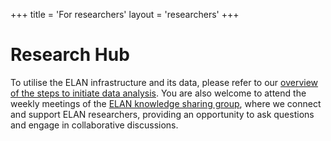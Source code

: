 +++
title = 'For researchers'
layout = 'researchers'
+++

# Research Hub
To utilise the ELAN infrastructure and its data, please refer to our [overview of the steps to initiate data analysis](https://elan-dcc.github.io/researchers/overview_getting_started/).
You are also welcome to attend the weekly meetings of the [ELAN knowledge sharing group](https://lumconline.sharepoint.com/sites/ELANKnowledgeSharing), where we connect and support ELAN researchers, providing an opportunity to ask questions and engage in collaborative discussions.